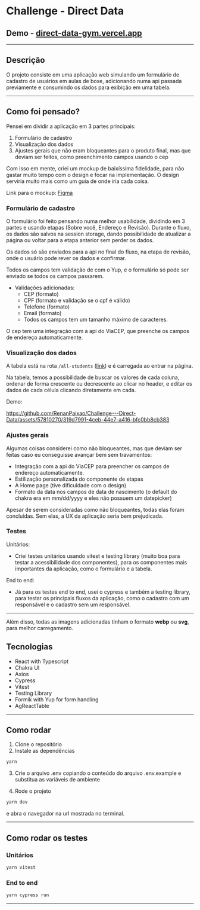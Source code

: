 # Challenge - Direct Data

## Demo - [direct-data-gym.vercel.app](https://direct-data-gym.vercel.app)

---

## Descrição

O projeto consiste em uma aplicação web simulando um formulário de cadastro de usuários em aulas de boxe, adicionando 
numa api passada previamente e consumindo os dados para exibição em uma tabela. 

---

## Como foi pensado?

Pensei em dividir a aplicação em 3 partes principais:

1. Formulário de cadastro
2. Visualização dos dados
3. Ajustes gerais que não eram bloqueantes para o produto final, mas que deviam ser feitos, como preenchimento 
campos usando o cep

Com isso em mente, criei um mockup de baixíssima fidelidade, para não gastar muito tempo com o design e focar na 
implementação. O design serviria muito mais como um guia de onde iria cada coisa.

Link para o mockup: [Figma](https://www.figma.com/file/6jL5rUb9TKgmX18qP7596A/Direct-Data---Challenge)

### Formulário de cadastro

O formulário foi feito pensando numa melhor usabilidade, dividindo em 3 partes e usando etapas (Sobre você, Endereço e 
Revisão). Durante o fluxo, os dados são salvos na session storage, dando possibilidade de atualizar a página ou voltar para a etapa anterior sem 
perder os dados.

Os dados só são enviados para a api no final do fluxo, na etapa de revisão, onde o usuário pode rever os dados e confirmar.

Todos os campos tem validação de com o Yup, e o formulário só pode ser enviado se todos os campos passarem.

- Validações adicionadas:
    - CEP (formato)
    - CPF (formato e validação se o cpf é válido)
    - Telefone (formato)
    - Email (formato)
    - Todos os campos tem um tamanho máximo de caracteres.

O cep tem uma integração com a api do ViaCEP, que preenche os campos de endereço automaticamente.

### Visualização dos dados

A tabela está na rota `/all-students` ([link](https://direct-data-gym.vercel.app/all-students)) e é carregada ao entrar na página.

Na tabela, temos a possibilidade de buscar os valores de cada coluna, ordenar de forma crescente ou decrescente 
ao clicar no header, e editar os dados de cada célula clicando diretamente em cada.

Demo:

https://github.com/RenanPaixao/Challenge---Direct-Data/assets/57810270/319d7991-4ceb-44e7-a416-bfc0bb8cb383

### Ajustes gerais

Algumas coisas considerei como não bloqueantes, mas que deviam ser feitas caso eu conseguisse avançar bem sem travamentos:

- Integração com a api do ViaCEP para preencher os campos de endereço automaticamente.
- Estilização personalizada do componente de etapas
- A Home page (tive dificuldade com o design)
- Formato da data nos campos de data de nascimento (o default do chakra era em mm/dd/yyyy e eles não possuem um datepicker)

Apesar de serem consideradas como não bloqueantes, todas elas foram concluídas. Sem elas, a UX da aplicação seria bem prejudicada.

### Testes

Unitários:

- Criei testes unitários usando vitest e testing library (muito boa para testar a acessibilidade dos componentes), 
para os componentes mais importantes da aplicação, como o formulário e a tabela.

End to end:
- Já para os testes end to end, usei o cypress e também a testing library, para testar os principais fluxos da 
aplicação, como o cadastro com um responsável e o cadastro sem um responsável.

---

Além disso, todas as imagens adicionadas tinham o formato **webp** ou **svg**, para melhor carregamento.

## Tecnologias

- React with Typescript
- Chakra UI
- Axios
- Cypress
- Vitest 
- Testing Library
- Formik with Yup for form handling
- AgReactTable 

---

## Como rodar

1. Clone o repositório
2. Instale as dependências

```bash
yarn
```

3. Crie o arquivo .env copiando o conteúdo do arquivo .env.example e substitua as variáveis de ambiente

4. Rode o projeto

```bash
yarn dev
```

e abra o navegador na url mostrada no terminal.

---

## Como rodar os testes

### Unitários
```bash
yarn vitest
```

### End to end

```bash
yarn cypress run
```
---


